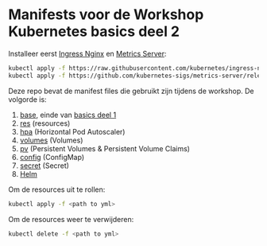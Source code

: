 # Manifests voor de Workshop Kubernetes basics deel 2

Installeer eerst [Ingress Nginx](https://kubernetes.github.io/ingress-nginx/deploy/) en
[Metrics Server](https://github.com/kubernetes-sigs/metrics-server):

``` bash
kubectl apply -f https://raw.githubusercontent.com/kubernetes/ingress-nginx/controller-v1.12.0/deploy/static/provider/cloud/deploy.yaml
kubectl apply -f https://github.com/kubernetes-sigs/metrics-server/releases/latest/download/components.yaml
```

Deze repo bevat de manifest files die gebruikt zijn tijdens de workshop. De volgorde is:

1. [base](base), einde van [basics deel 1](https://github.com/samegens/workshop-kubernetes-basics)
2. [res](res) (resources)
3. [hpa](hpa) (Horizontal Pod Autoscaler)
4. [volumes](volumes) (Volumes)
5. [pv](pv) (Persistent Volumes & Persistent Volume Claims)
6. [config](config) (ConfigMap)
7. [secret](secret) (Secret)
8. [Helm](helm)

Om de resources uit te rollen:

``` bash
kubectl apply -f <path to yml>
```

Om de resources weer te verwijderen:

``` bash
kubectl delete -f <path to yml>
```
